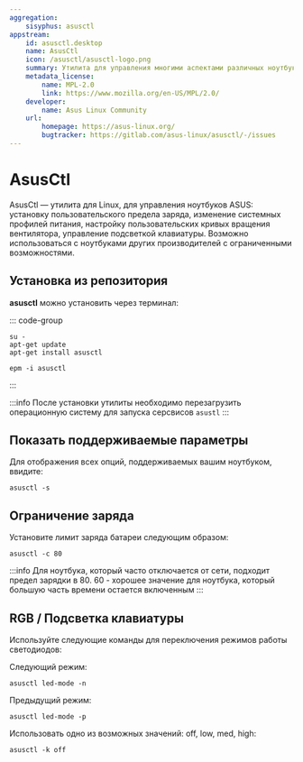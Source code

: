 ```yaml
---
aggregation: 
    sisyphus: asusctl
appstream:
    id: asusctl.desktop
    name: AsusCtl
    icon: /asusctl/asusctl-logo.png
    summary: Утилита для управления многими аспектами различных ноутбуков ASUS.
    metadata_license: 
        name: MPL-2.0
        link: https://www.mozilla.org/en-US/MPL/2.0/
    developer: 
        name: Asus Linux Community
    url: 
        homepage: https://asus-linux.org/
        bugtracker: https://gitlab.com/asus-linux/asusctl/-/issues
---
```





# AsusCtl

AsusCtl — утилита для Linux, для управления ноутбуков ASUS: установку пользовательского предела заряда, изменение системных профилей питания, настройку пользовательских кривых вращения вентилятора, управление подсветкой клавиатуры. Возможно использоваться с ноутбуками других производителей с ограниченными возможностями.

## Установка из репозитория

**asusctl** можно установить через терминал:

::: code-group

```shell[apt-get]
su -
apt-get update
apt-get install asusctl
```
```shell[epm]
epm -i asusctl
```
:::

:::info
После установки утилиты необходимо перезагрузить операционную систему для запуска серсвисов `asustl`
:::

## Показать поддерживаемые параметры

Для отображения всех опций, поддерживаемых вашим ноутбуком, ввидите:

```shell
asusctl -s
```

## Ограничение заряда

Установите лимит заряда батареи следующим образом:

```shell
asusctl -c 80
```

:::info
Для ноутбука, который часто отключается от сети, подходит предел зарядки в 80. 60 - хорошее значение для ноутбука, который большую часть времени остается включенным
:::

## RGB / Подсветка клавиатуры

Используйте следующие команды для переключения режимов работы светодиодов:

Следующий режим:

```shell
asusctl led-mode -n
```

Предыдущий режим:

```shell
asusctl led-mode -p
```

Использовать одно из возможных значений: off, low, med, high:

```shell
asusctl -k off
```